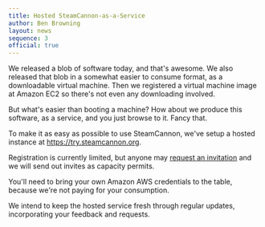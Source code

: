 ```yaml
---
title: Hosted SteamCannon-as-a-Service
author: Ben Browning
layout: news
sequence: 3
official: true
---
```


We released a blob of software today, and that's awesome.  We also
released that blob in a somewhat easier to consume format, as
a downloadable virtual machine.  Then we registered a virtual
machine image at Amazon EC2 so there's not even any downloading
involved.

But what's easier than booting a machine?  How about we produce this 
software, as a service, and you just browse to it.  Fancy that.

To make it as easy as possible to use SteamCannon, we've setup a
hosted instance at <https://try.steamcannon.org>. 

Registration is currently limited, but anyone may [request an
invitation][invitation] and we will send out invites as capacity
permits.

You'll need to bring your own Amazon AWS credentials to the
table, because we're not paying for your consumption.

We intend to keep the hosted service fresh through regular
updates, incorporating your feedback and requests.

[invitation]: https://try.steamcannon.org/account_requests/new
